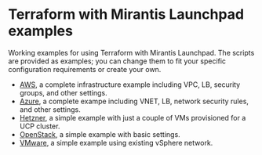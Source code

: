 # Terraform with Mirantis Launchpad examples

Working examples for using Terraform with Mirantis Launchpad. The scripts are provided as examples; you can change them to fit your specific configuration requirements or create your own.


* [AWS](aws/README.md), a complete infrastructure example including VPC, LB, security groups, and other settings.
* [Azure](azure/README.md), a complete exampe including VNET, LB, network security rules, and other settings.
* [Hetzner](hetzner/README.md), a simple example with just a couple of VMs provisioned for a UCP cluster.
* [OpenStack](openstack/README.md), a simple example with basic settings.
* [VMware](vmware/README.md), a simple example using existing vSphere network.
